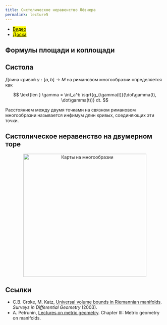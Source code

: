 ```yaml
---
title: Систолическое неравенство Лёвнера
permalink: lecture5
---
```


+ [<mark>Видео</mark>](https://drive.google.com/file/d/17kAPEFyOLaSj0x0yQw3wYJq5TXzeo3NX/view?usp=sharing)
+ [<mark>Доска</mark>]({{site.baseurl}}/whiteboard/lec5.pdf)


## Формулы площади и коплощади


## Систола



Длина кривой $\gamma : [a,b] \to M$ на римановом многообразии определяется как

$$
\text{len } \gamma = \int_a^b \sqrt{g_{\gamma(t)}(\dot\gamma(t), \dot\gamma(t))} dt.
$$

Расстоянием между двумя точками на связном римановом многообразии называется инфимум длин кривых, соединяющих эти точки. 

## Систолическое неравенство на двумерном торе


<p align="center">
<img src="{{site.baseurl}}/images/lec4man.jpg" alt="Карты на многообразии" title="Рисунок:  Zuoqin Wang" width="390"> 
</p>



## Cсылки
+ C.B. Croke, M. Katz, [Universal volume bounds in Riemannian manifolds](https://www.intlpress.com/site/pub/files/_fulltext/journals/sdg/2003/0008/0001/SDG-2003-0008-0001-a004.pdf). _Surveys in Differential Geometry_ (2003).
+ A. Petrunin, [Lectures on metric geometry](https://anton-petrunin.github.io/metric-geometry/tex/lectures.pdf). Chapter III:  Metric geometry on
manifolds.